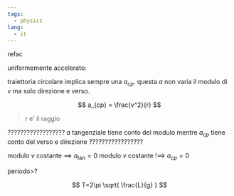 ```yaml
---
tags:
  - physics
lang:
  - it
---
```


refac

uniformemente accelerato:

traiettoria circolare implica sempre una $a_{cp}$. questa $a$ non varia il modulo di $v$ ma solo direzione e verso.

$$
a_{cp} = \frac{v^2}{r}
$$

> $r$ e' il raggio

??????????????????
$a$ tangenziale tiene conto del modulo
mentre $a_{cp}$ tiene conto del verso e direzione
?????????????????

modulo $v$ costante $\implies$ $a_{\tan} = 0$
modulo $v$ costante $!{\implies}$ $a_{cp} = 0$



periodo>?

$$
T=2\pi \sqrt{ \frac{L}{g} }
$$

